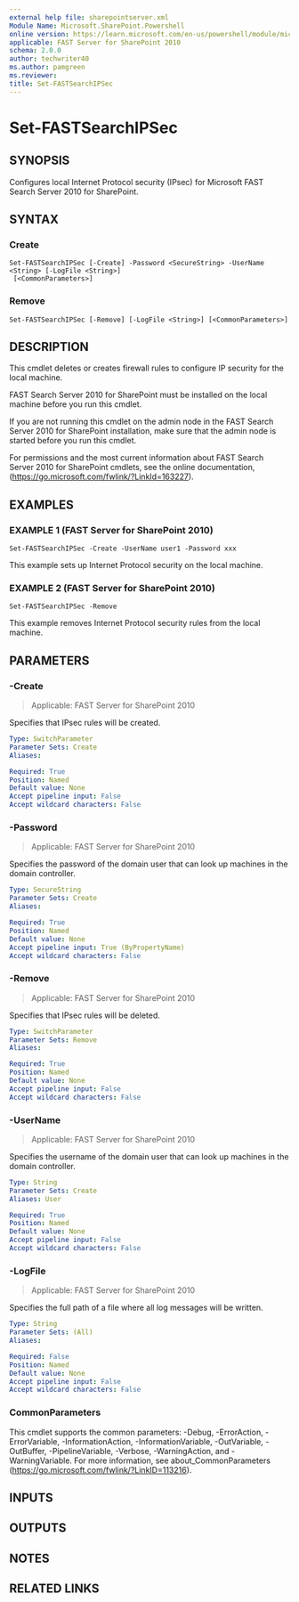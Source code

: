 ```yaml
---
external help file: sharepointserver.xml
Module Name: Microsoft.SharePoint.Powershell
online version: https://learn.microsoft.com/en-us/powershell/module/microsoft.sharepoint.powershell/set-fastsearchipsec
applicable: FAST Server for SharePoint 2010
schema: 2.0.0
author: techwriter40
ms.author: pamgreen
ms.reviewer:
title: Set-FASTSearchIPSec
---
```


# Set-FASTSearchIPSec

## SYNOPSIS
Configures local Internet Protocol security (IPsec) for Microsoft FAST Search Server 2010 for SharePoint.

## SYNTAX

### Create
```
Set-FASTSearchIPSec [-Create] -Password <SecureString> -UserName <String> [-LogFile <String>]
 [<CommonParameters>]
```

### Remove
```
Set-FASTSearchIPSec [-Remove] [-LogFile <String>] [<CommonParameters>]
```

## DESCRIPTION
This cmdlet deletes or creates firewall rules to configure IP security for the local machine.

FAST Search Server 2010 for SharePoint must be installed on the local machine before you run this cmdlet.

If you are not running this cmdlet on the admin node in the FAST Search Server 2010 for SharePoint installation, make sure that the admin node is started before you run this cmdlet.

For permissions and the most current information about FAST Search Server 2010 for SharePoint cmdlets, see the online documentation, (https://go.microsoft.com/fwlink/?LinkId=163227).

## EXAMPLES

### EXAMPLE 1 (FAST Server for SharePoint 2010)
```
Set-FASTSearchIPSec -Create -UserName user1 -Password xxx
```

This example sets up Internet Protocol security on the local machine.

### EXAMPLE 2 (FAST Server for SharePoint 2010)
```
Set-FASTSearchIPSec -Remove
```

This example removes Internet Protocol security rules from the local machine.

## PARAMETERS

### -Create

> Applicable: FAST Server for SharePoint 2010

Specifies that IPsec rules will be created.

```yaml
Type: SwitchParameter
Parameter Sets: Create
Aliases:

Required: True
Position: Named
Default value: None
Accept pipeline input: False
Accept wildcard characters: False
```

### -Password

> Applicable: FAST Server for SharePoint 2010

Specifies the password of the domain user that can look up machines in the domain controller.

```yaml
Type: SecureString
Parameter Sets: Create
Aliases:

Required: True
Position: Named
Default value: None
Accept pipeline input: True (ByPropertyName)
Accept wildcard characters: False
```

### -Remove

> Applicable: FAST Server for SharePoint 2010

Specifies that IPsec rules will be deleted.

```yaml
Type: SwitchParameter
Parameter Sets: Remove
Aliases:

Required: True
Position: Named
Default value: None
Accept pipeline input: False
Accept wildcard characters: False
```

### -UserName

> Applicable: FAST Server for SharePoint 2010

Specifies the username of the domain user that can look up machines in the domain controller.

```yaml
Type: String
Parameter Sets: Create
Aliases: User

Required: True
Position: Named
Default value: None
Accept pipeline input: False
Accept wildcard characters: False
```

### -LogFile

> Applicable: FAST Server for SharePoint 2010

Specifies the full path of a file where all log messages will be written.

```yaml
Type: String
Parameter Sets: (All)
Aliases:

Required: False
Position: Named
Default value: None
Accept pipeline input: False
Accept wildcard characters: False
```

### CommonParameters
This cmdlet supports the common parameters: -Debug, -ErrorAction, -ErrorVariable, -InformationAction, -InformationVariable, -OutVariable, -OutBuffer, -PipelineVariable, -Verbose, -WarningAction, and -WarningVariable. For more information, see about_CommonParameters (https://go.microsoft.com/fwlink/?LinkID=113216).

## INPUTS

## OUTPUTS

## NOTES

## RELATED LINKS
